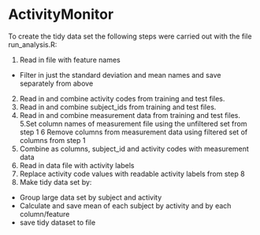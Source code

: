 # ActivityMonitor

To create the tidy data set the following steps were carried out with the file run_analysis.R:

1. Read in file with feature names
  - Filter in just the standard deviation and mean names and save separately from above
2. Read in and combine activity codes from training and test files.
3. Read in and combine subject_ids from training and test files.
4. Read in and combine measurement data from training and test files.
5.Set column names of measurement file using the unfiltered set from step 1
6 Remove columns from measurement data using filtered set of columns from step 1
7. Combine as columns, subject_id and activity codes with measurement data
8. Read in data file with activity labels
9. Replace activity code values with readable activity labels from step 8
10. Make tidy data set by:
  - Group large data set by subject and activity
  - Calculate and save mean of each subject by activity and by each column/feature
  - save tidy dataset to file

